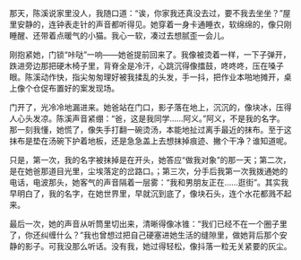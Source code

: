 那天，陈溪说家里没人，我随口道：“诶，你家我还真没去过，要不我去坐坐？”屋里安静的，连钟表走针的声音都听得见。她穿着一身卡通睡衣，软绵绵的，像只刚睡醒、还带着点暖气的小猫。我心一软，凑过去想腻歪一会儿。

刚抱紧她，门锁“咔哒”一响——她爸提前回来了。我像被烫着一样，一下子弹开，跌进旁边那把硬木椅子里，背脊全是冷汗，心跳沉得像擂鼓，咚咚咚，压在嗓子眼。陈溪动作快，指尖匆匆理好被我揉乱的头发，手一抖，把作业本啪地摊开，桌上像个仓促布置好的案发现场。

门开了，光冷冷地漏进来。她爸站在门口，影子落在地上，沉沉的，像块冰，压得人心头发凉。陈溪声音紧绷：“爸，这是我同学……阿义。”阿义，不是我的名字。那一刻我懂，她慌了，像失手打翻一碗烫汤，本能地扯过离手最近的抹布。至于这抹布是垫在汤碗下护着地板，还是急急盖上去想抹掉痕迹、撇个干净？谁知道呢。 

只是，第一次，我的名字被抹掉是在开头，她答应“做我对象”的那一天；第二次，是在她爸那道目光里，尘埃落定的岔路口。；第三次，分手后我第一次我拨通她的电话，电波那头，她客气的声音隔着一层雾：“我和男朋友正在……逛街”。其实我早明白了，我的名字，在她世界里，早就沉到底了，像块石头，连个水花都溅不起来。

最后一次，她的声音从听筒里切出来，清晰得像冰锥：“我们已经不在一个圈子里了，你还纠缠什么？”我也曾想过把自己硬塞进她生活的缝隙里，做她背后那个安静的影子。可我没那么听话。没有我，她过得轻松，像抖落一粒无关紧要的灰尘。




